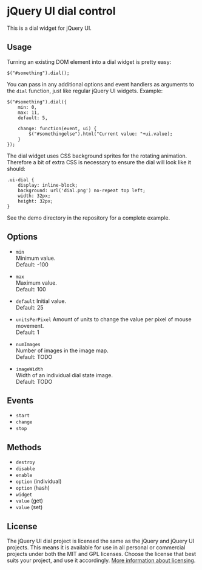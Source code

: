 jQuery UI dial control
======================

This is a dial widget for jQuery UI.

Usage
-----

Turning an existing DOM element into a dial widget is pretty easy:

	$("#something").dial();

You can pass in any additional options and event handlers as arguments to the `dial` function, just like regular jQuery UI widgets. Example:

	$("#something").dial({
		min: 0,
		max: 11,
		default: 5,
		
		change: function(event, ui) {
			$("#somethingelse").html("Current value: "+ui.value);
		}
	});

The dial widget uses CSS background sprites for the rotating animation. Therefore a bit of extra CSS is necessary to ensure the dial will look like it should:

	.ui-dial {
		display: inline-block;
		background: url('dial.png') no-repeat top left;
		width: 32px;
		height: 32px;
	}

See the demo directory in the repository for a complete example.

Options
-------

 * `min`  
   Minimum value.  
   Default: -100

 * `max`  
   Maximum value.  
   Default: 100

 * `default`
   Initial value.  
   Default: 25

 * `unitsPerPixel`
   Amount of units to change the value per pixel of mouse movement.  
   Default: 1

 * `numImages`  
   Number of images in the image map.  
   Default: TODO

 * `imageWidth`  
   Width of an individual dial state image.  
   Default: TODO

Events
------

 * `start`
 * `change`
 * `stop`

Methods
-------

 * `destroy`
 * `disable`
 * `enable`
 * `option` (individual)
 * `option` (hash)
 * `widget`
 * `value` (get)
 * `value` (set)

License
-------

The jQuery UI dial project is licensed the same as the jQuery and jQuery UI projects. This means it is available for use in all personal or commercial projects under both the MIT and GPL licenses. Choose the license that best suits your project, and use it accordingly. [More information about licensing](http://jquery.org/license).
